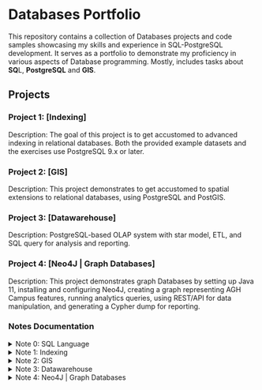 # Databases Portfolio

This repository contains a collection of Databases projects and code samples showcasing my skills and experience in SQL-PostgreSQL development. It serves as a portfolio to demonstrate my proficiency in various aspects of Database programming. Mostly, includes tasks about **SQ**L, **PostgreSQL** and **GIS**.


## Projects

### Project 1: [Indexing]

Description: The goal of this project is to get accustomed to advanced indexing in relational databases. Both the provided example datasets and the exercises use PostgreSQL 9.x or later.

### Project 2: [GIS]

Description: This project demonstrates to get accustomed to spatial extensions to relational databases, using PostgreSQL and PostGIS.

### Project 3: [Datawarehouse]

Description: PostgreSQL-based OLAP system with star model, ETL, and SQL query for analysis and reporting.

### Project 4: [Neo4J | Graph Databases]

Description: This project demonstrates graph Databases by setting up Java 11, installing and configuring Neo4J, creating a graph representing AGH Campus features, running analytics queries, using REST/API for data manipulation, and generating a Cypher dump for reporting.

### Notes Documentation 
<details>
<summary> Note 0: SQL Language </summary>
<a href= "https://github.com/Kyleann/AGH_Databeses_2/files/11012274/01-recap-sql-postgres-latest.pdf"> Documentation 0</a>
</details>
  
<details>
<summary> Note 1: Indexing  </summary>
<a href= "https://github.com/xkyleann/Java_Portfolio/files/11770796/Lab3.pdf"> Documentation 1</a>
</details>

<details>
<summary> Note 2: GIS  </summary>
<a href= "https://github.com/xkyleann/Java_Portfolio/files/11938750/OOP_LAB4.pdf"> Documentation 2</a>
</details>

<details>
<summary> Note 3: Datawarehouse  </summary>
<a href= "https://github.com/xkyleann/Java_Portfolio/files/11938882/oo5.pdf"> Documentation 3</a>
</details>

<details>
<summary> Note 4: Neo4J | Graph Databases  </summary>
<a href= "https://github.com/xkyleann/Java_Portfolio/files/11939623/oo7-2.pdf"> Documentation 4</a>
</details>
